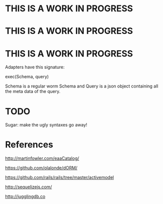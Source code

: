 # THIS IS A WORK IN PROGRESS
# THIS IS A WORK IN PROGRESS
# THIS IS A WORK IN PROGRESS

Adapters have this signature:

exec(Schema, query)

Schema is a regular worm Schema and Query is a json object containing
all the meta data of the query.

# TODO

Sugar: make the ugly syntaxes go away!

# References

http://martinfowler.com/eaaCatalog/

https://github.com/olalonde/dORM/

https://github.com/rails/rails/tree/master/activemodel

http://sequelizejs.com/

http://jugglingdb.co
